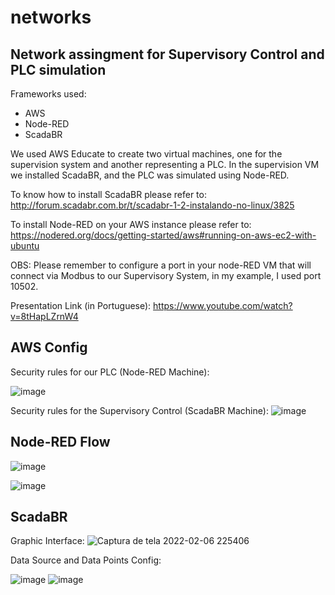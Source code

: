 # networks
## Network assingment for Supervisory Control and PLC simulation
Frameworks used:
  - AWS
  - Node-RED
  - ScadaBR

We used AWS Educate to create two virtual machines, one for the supervision system and another representing a PLC. In the supervision VM we installed ScadaBR, and the PLC was simulated using Node-RED.

To know how to install ScadaBR please refer to: http://forum.scadabr.com.br/t/scadabr-1-2-instalando-no-linux/3825

To install Node-RED on your AWS instance please refer to: https://nodered.org/docs/getting-started/aws#running-on-aws-ec2-with-ubuntu

OBS: Please remember to configure a port in your node-RED VM that will connect via Modbus to our Supervisory System, in my example, I used port 10502.

Presentation Link (in Portuguese): https://www.youtube.com/watch?v=8tHapLZrnW4

## AWS Config
Security rules for our PLC (Node-RED Machine):

![image](https://user-images.githubusercontent.com/53828752/152714649-7f0d6772-3e14-4727-b72a-69b568fa1421.png)

Security rules for the Supervisory Control (ScadaBR Machine):
![image](https://user-images.githubusercontent.com/53828752/152714724-1c5473c6-ce52-4ae2-995f-e0469fcbd2dd.png)

## Node-RED Flow
![image](https://user-images.githubusercontent.com/53828752/152714910-17c07d8d-b96b-45e9-aa58-ec2abb13f11a.png)

![image](https://user-images.githubusercontent.com/53828752/152714894-ed67a7e5-de94-4e1e-9073-09cd7a7da175.png)

## ScadaBR
Graphic Interface:
![Captura de tela 2022-02-06 225406](https://user-images.githubusercontent.com/53828752/152715024-23a15a1a-8921-4dc8-9a9e-e65b516109f8.png)

Data Source and Data Points Config:

![image](https://user-images.githubusercontent.com/53828752/152715071-395638da-fdc0-44da-bb7a-d86f1a88af5f.png)
![image](https://user-images.githubusercontent.com/53828752/152715077-77311a87-f8b7-4223-bd8c-40a0aa16bb63.png)

